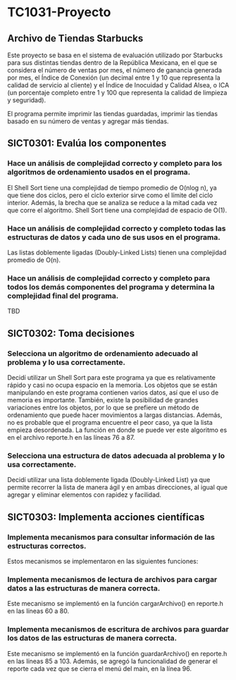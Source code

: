 # TC1031-Proyecto

## Archivo de Tiendas Starbucks
Este proyecto se basa en el sistema de evaluación utilizado por Starbucks para sus distintas tiendas dentro de la República Mexicana, en el que se considera el número de ventas por mes, el número de ganancia generada por mes, el Índice de Conexión (un decimal entre 1 y 10 que representa la calidad de servicio al cliente) y el Índice de Inocuidad y Calidad Alsea, o ICA (un porcentaje completo entre 1 y 100 que representa la calidad de limpieza y seguridad). 

El programa permite imprimir las tiendas guardadas, imprimir las tiendas basado en su número de ventas y agregar más tiendas. 

## SICT0301: Evalúa los componentes

### Hace un análisis de complejidad correcto y completo para los algoritmos de ordenamiento usados en el programa.
El Shell Sort tiene una complejidad de tiempo promedio de O(nlog n), ya que tiene dos ciclos, pero el ciclo exterior sirve como el límite del ciclo interior. Además, la brecha que se analiza se reduce a la mitad cada vez que corre el algoritmo. Shell Sort tiene una complejidad de espacio de O(1).

### Hace un análisis de complejidad correcto y completo todas las estructuras de datos y cada uno de sus usos en el programa.
Las listas doblemente ligadas (Doubly-Linked Lists) tienen una complejidad promedio de O(n). 

### Hace un análisis de complejidad correcto y completo para todos los demás componentes del programa y determina la complejidad final del programa.
TBD

## SICT0302: Toma decisiones

### Selecciona un algoritmo de ordenamiento adecuado al problema y lo usa correctamente.
Decidí utilizar un Shell Sort para este programa ya que es relativamente rápido y casi no ocupa espacio en la memoria. Los objetos que se están manipulando en este programa contienen varios datos, así que el uso de memoria es importante. También, existe la posibilidad de grandes variaciones entre los objetos, por lo que se prefiere un método de ordenamiento que puede hacer movimientos a largas distancias. Además, no es probable que el programa encuentre el peor caso, ya que la lista empieza desordenada. La función en donde se puede ver este algoritmo es en el archivo reporte.h en las líneas 76 a 87.

### Selecciona una estructura de datos adecuada al problema y lo usa correctamente.
Decidí utilizar una lista doblemente ligada (Doubly-Linked List) ya que permite recorrer la lista de manera ágil y en ambas direcciones, al igual que agregar y eliminar elementos con rapidez y facilidad.  

## SICT0303: Implementa acciones científicas

### Implementa mecanismos para consultar información de las estructuras correctos.
Estos mecanismos se implementaron en las siguientes funciones:

### Implementa mecanismos de lectura de archivos para cargar datos a las estructuras de manera correcta.
Este mecanismo se implementó en la función cargarArchivo() en reporte.h en las líneas 60 a 80. 

### Implementa mecanismos de escritura de archivos para guardar los datos de las estructuras de manera correcta.
Este mecanismo se implementó en la función guardarArchivo() en reporte.h en las líneas 85 a 103. Además, se agregó la funcionalidad de generar el reporte cada vez que se cierra el menú del main, en la línea 96.
